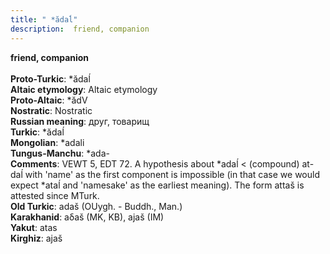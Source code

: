 ```yaml
---
title: " *ădaĺ"
description:  friend, companion
---
```

<p data-pagefind-weight="0.5">
<strong> friend, companion</strong><br><br>
<strong>Proto-Turkic</strong>:  *ădaĺ<br>
<strong>Altaic etymology</strong>:  Altaic etymology<br>
<strong> Proto-Altaic</strong>:  *ădV<br>
<strong>Nostratic</strong>:  Nostratic<br>
<strong>Russian meaning</strong>:  друг, товарищ<br>
<strong>Turkic</strong>:  *ădaĺ<br>
<strong>Mongolian</strong>:  *adali<br>
<strong>Tungus-Manchu</strong>:  *ada-<br>
<strong>Comments</strong>:  VEWT 5, EDT 72. A hypothesis about *adaĺ < (compound) at-daĺ with 'name' as the first component is impossible (in that case we would expect *ataĺ and 'namesake' as the earliest meaning). The form attaš is attested since MTurk.<br>
<strong>Old Turkic</strong>:  adaš (OUygh. - Buddh., Man.)<br>
<strong>Karakhanid</strong>:  aδaš (MK, KB), ajaš (IM)<br>
<strong>Yakut</strong>:  atas<br>
<strong>Kirghiz</strong>:  ajaš<br>

</p>
